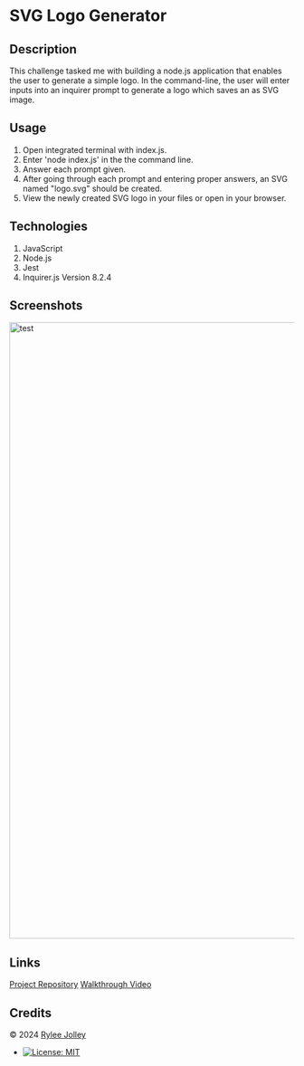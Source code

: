 # SVG Logo Generator

  ## Description
  This challenge tasked me with building a node.js application that enables the user to generate a simple logo. In the command-line, the user will enter inputs into an inquirer prompt to generate a logo which saves an as SVG image.   

  ## Usage

  1. Open integrated terminal with index.js.
  2. Enter 'node index.js' in the the command line.
  3. Answer each prompt given.
  4. After going through each prompt and entering proper answers, an SVG named "logo.svg" should be created.
  5. View the newly created SVG logo in your files or open in your browser.

  ## Technologies

  1. JavaScript
  2. Node.js 
  3. Jest
  4. Inquirer.js Version 8.2.4

  ## Screenshots
  
<img width="1090" alt="test" src="https://github.com/ryloaf/svg-logo-maker/assets/151485696/0fb89634-9f71-488f-abf7-42d744949011">

  ## Links

[Project Repository](https://github.com/ryloaf/svg-logo-maker)
[Walkthrough Video](https://app.screencastify.com/v3/watch/69Efr6dHtAaTZ254n1hn)

  ## Credits
  
  © 2024 [Rylee Jolley](https://github.com/ryloaf)
* [![License: MIT](https://img.shields.io/badge/License-MIT-yellow.svg)](https://opensource.org/licenses/MIT)

